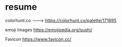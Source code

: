 # resume

colorhunt.co ---> 
https://colorhunt.co/palette/171695

emoji Images
https://emojipedia.org/sushi/

Favicon
https://www.favicon.cc/